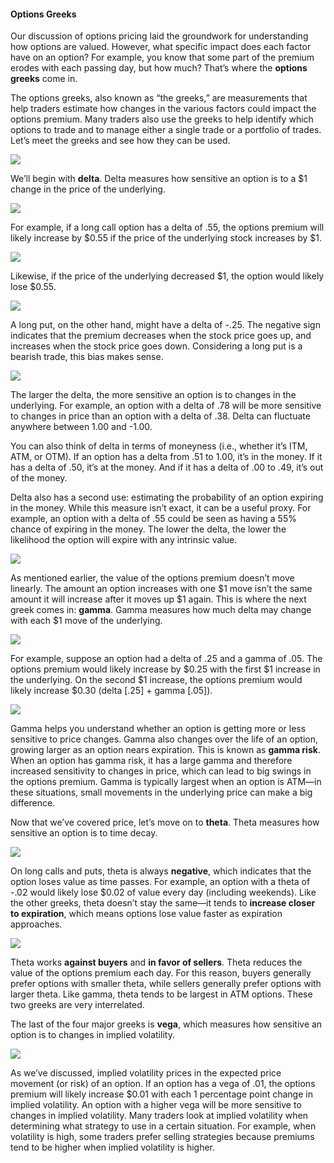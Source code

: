 #### Options Greeks

Our discussion of options pricing laid the groundwork for understanding how options are valued. However, what specific impact does each factor have on an option? For example, you know that some part of the premium erodes with each passing day, but how much? That’s where the  **options greeks**  come in.

The options greeks, also known as “the greeks,” are measurements that help traders estimate how changes in the various factors could impact the options premium. Many traders also use the greeks to help identify which options to trade and to manage either a single trade or a portfolio of trades. Let’s meet the greeks and see how they can be used.

![](https://education.ameritrade.com/content/cms/images/BDTO_Lesson_2.40.01.jpg)

We’ll begin with  **delta**. Delta measures how sensitive an option is to a $1 change in the price of the underlying.

![](https://education.ameritrade.com/content/cms/images/BDTO_Lesson_2.40.02.jpg)

For example, if a long call option has a delta of .55, the options premium will likely increase by $0.55 if the price of the underlying stock increases by $1.

![](https://education.ameritrade.com/content/cms/images/BDTO_Lesson_2.40.03.jpg)

Likewise, if the price of the underlying decreased $1, the option would likely lose $0.55.

![](https://education.ameritrade.com/content/cms/images/BDTO_Lesson_2.40.04.jpg)

A long put, on the other hand, might have a delta of -.25. The negative sign indicates that the premium decreases when the stock price goes up, and increases when the stock price goes down. Considering a long put is a bearish trade, this bias makes sense.

![](https://education.ameritrade.com/content/cms/images/BDTO_Lesson_2.40.05.jpg)

The larger the delta, the more sensitive an option is to changes in the underlying. For example, an option with a delta of .78 will be more sensitive to changes in price than an option with a delta of .38. Delta can fluctuate anywhere between 1.00 and -1.00.

You can also think of delta in terms of moneyness (i.e., whether it’s ITM, ATM, or OTM). If an option has a delta from .51 to 1.00, it’s in the money. If it has a delta of .50, it’s at the money. And if it has a delta of .00 to .49, it’s out of the money.

Delta also has a second use: estimating the probability of an option expiring in the money. While this measure isn’t exact, it can be a useful proxy. For example, an option with a delta of .55 could be seen as having a 55% chance of expiring in the money. The lower the delta, the lower the likelihood the option will expire with any intrinsic value.

![](https://education.ameritrade.com/content/cms/images/BDTO_Lesson_2.40.06.jpg)

As mentioned earlier, the value of the options premium doesn’t move linearly. The amount an option increases with one $1 move isn’t the same amount it will increase after it moves up $1 again. This is where the next greek comes in:  **gamma**. Gamma measures how much delta may change with each $1 move of the underlying.

![](https://education.ameritrade.com/content/cms/images/BDTO_Lesson_2.40.07.jpg)

For example, suppose an option had a delta of .25 and a gamma of .05. The options premium would likely increase by $0.25 with the first $1 increase in the underlying. On the second $1 increase, the options premium would likely increase $0.30 (delta [.25] + gamma [.05]).

![](https://education.ameritrade.com/content/cms/images/BDTO_Lesson_2.40.08.jpg)

Gamma helps you understand whether an option is getting more or less sensitive to price changes. Gamma also changes over the life of an option, growing larger as an option nears expiration. This is known as  **gamma risk**. When an option has gamma risk, it has a large gamma and therefore increased sensitivity to changes in price, which can lead to big swings in the options premium. Gamma is typically largest when an option is ATM—in these situations, small movements in the underlying price can make a big difference.

Now that we’ve covered price, let’s move on to  **theta**. Theta measures how sensitive an option is to time decay.

![](https://education.ameritrade.com/content/cms/images/BDTO_Lesson_2.40.09.jpg)

On long calls and puts, theta is always  **negative**, which indicates that the option loses value as time passes. For example, an option with a theta of -.02 would likely lose $0.02 of value every day (including weekends). Like the other greeks, theta doesn’t stay the same—it tends to  **increase closer to expiration**, which means options lose value faster as expiration approaches.

![](https://education.ameritrade.com/content/cms/images/BDTO_Lesson_2.40.10.jpg)

Theta works  **against buyers**  and  **in favor of sellers**. Theta reduces the value of the options premium each day. For this reason, buyers generally prefer options with smaller theta, while sellers generally prefer options with larger theta. Like gamma, theta tends to be largest in ATM options. These two greeks are very interrelated.

The last of the four major greeks is  **vega**, which measures how sensitive an option is to changes in implied volatility.

![](https://education.ameritrade.com/content/cms/images/BDTO_Lesson_2.40.11.jpg)

As we’ve discussed, implied volatility prices in the expected price movement (or risk) of an option. If an option has a vega of .01, the options premium will likely increase $0.01 with each 1 percentage point change in implied volatility. An option with a higher vega will be more sensitive to changes in implied volatility. Many traders look at implied volatility when determining what strategy to use in a certain situation. For example, when volatility is high, some traders prefer selling strategies because premiums tend to be higher when implied volatility is higher.
<!--stackedit_data:
eyJoaXN0b3J5IjpbNjkwNTUzNTc1LDkwMTMzNDcwNCw2MDAwMj
kzODksLTEwOTQ2MjgyNzAsLTE1MzcxODY3MDVdfQ==
-->
